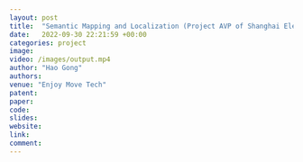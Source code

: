 ```yaml
---
layout: post
title:  "Semantic Mapping and Localization (Project AVP of Shanghai Electric)"
date:   2022-09-30 22:21:59 +00:00
categories: project
image: 
video: /images/output.mp4
author: "Hao Gong"
authors: 
venue: "Enjoy Move Tech"
patent: 
paper: 
code:
slides: 
website: 
link: 
comment: 
---
```



